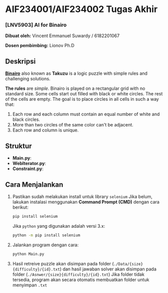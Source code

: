 # AIF234001/AIF234002 Tugas Akhir 

### [LNV5903] AI for Binairo

**Dibuat oleh:** Vincent Emmanuel Suwardy / 6182201067

**Dosen pembimbing:** Lionov Ph.D

## Deskripsi

[**Binairo**](https://www.puzzle-binairo.com/) also known as **Takuzu** is a logic puzzle with simple rules and challenging solutions.

**The rules** are _simple_. Binairo is played on a rectangular grid with no standard size. Some cells start out filled with black or white circles. The rest of the cells are empty. The goal is to place circles in all cells in such a way that:
1. Each row and each column must contain an equal number of white and black circles.
2. More than two circles of the same color can't be adjacent.
3. Each row and column is unique.

## Struktur

- **Main.py**:
- **WebIterator.py**:
- **Constraint.py**:

## Cara Menjalankan

1. Pastikan sudah melakukan install untuk library `selenium`
   Jika belum, lakukan instalasi menggunakan **Command Prompt (CMD)** dengan cara berikut:

   ```bash
   pip install selenium
   ```

   Jika `python` yang digunakan adalah versi 3.x:

   ```bash
   python -m pip install selenium
   ``` 

2. Jalankan program dengan cara:

    ```bash
    python Main.py
    ```

3. Hasil retreive puzzle akan disimpan pada folder (`./Data/{size}{difficulty}/{id}.txt`) dan hasil jawaban solver akan disimpan pada folder (`./Asnwer/{size}{difficulty}/{id}.txt`)
   Jika folder tidak tersedia, program akan secara otomatis membuatkan folder untuk menyimpan `.txt`